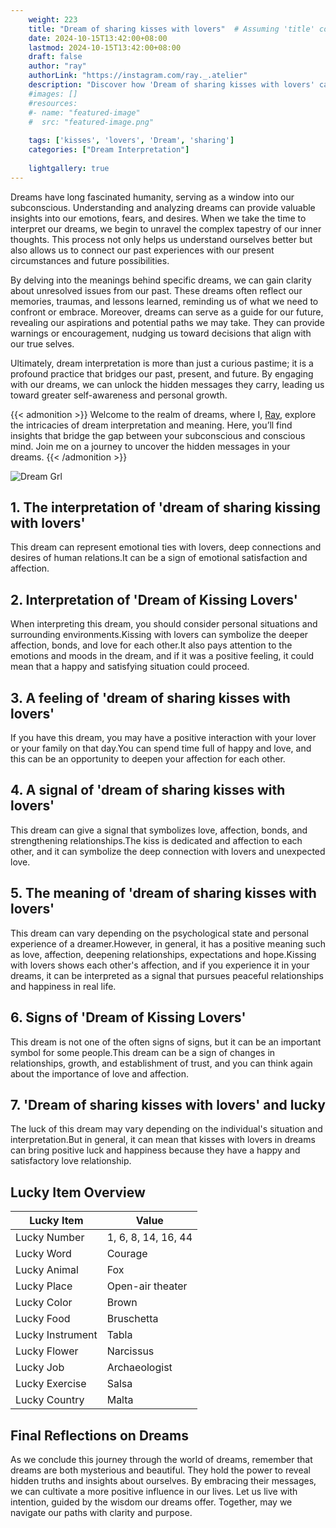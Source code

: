 ```yaml
---
    weight: 223
    title: "Dream of sharing kisses with lovers"  # Assuming 'title' column exists
    date: 2024-10-15T13:42:00+08:00
    lastmod: 2024-10-15T13:42:00+08:00
    draft: false
    author: "ray"
    authorLink: "https://instagram.com/ray._.atelier"
    description: "Discover how 'Dream of sharing kisses with lovers' can interpret your future and uncover its significant meanings in your life."
    #images: []
    #resources:
    #- name: "featured-image"
    #  src: "featured-image.png"
    
    tags: ['kisses', 'lovers', 'Dream', 'sharing']
    categories: ["Dream Interpretation"]
    
    lightgallery: true
---
```

    
Dreams have long fascinated humanity, serving as a window into our subconscious. Understanding and analyzing dreams can provide valuable insights into our emotions, fears, and desires. When we take the time to interpret our dreams, we begin to unravel the complex tapestry of our inner thoughts. This process not only helps us understand ourselves better but also allows us to connect our past experiences with our present circumstances and future possibilities.

By delving into the meanings behind specific dreams, we can gain clarity about unresolved issues from our past. These dreams often reflect our memories, traumas, and lessons learned, reminding us of what we need to confront or embrace. Moreover, dreams can serve as a guide for our future, revealing our aspirations and potential paths we may take. They can provide warnings or encouragement, nudging us toward decisions that align with our true selves.

Ultimately, dream interpretation is more than just a curious pastime; it is a profound practice that bridges our past, present, and future. By engaging with our dreams, we can unlock the hidden messages they carry, leading us toward greater self-awareness and personal growth.

{{< admonition >}}
Welcome to the realm of dreams, where I, [Ray](https://instagram.com/ray._.atelier), explore the intricacies of dream interpretation and meaning. Here, you’ll find insights that bridge the gap between your subconscious and conscious mind. Join me on a journey to uncover the hidden messages in your dreams.
{{< /admonition >}}

![Dream Grl](https://cdn.pixabay.com/photo/2017/11/02/03/35/gothic-2910057_1280.jpg "Dream Grl")

## 1. The interpretation of 'dream of sharing kissing with lovers'
This dream can represent emotional ties with lovers, deep connections and desires of human relations.It can be a sign of emotional satisfaction and affection.

## 2. Interpretation of 'Dream of Kissing Lovers'
When interpreting this dream, you should consider personal situations and surrounding environments.Kissing with lovers can symbolize the deeper affection, bonds, and love for each other.It also pays attention to the emotions and moods in the dream, and if it was a positive feeling, it could mean that a happy and satisfying situation could proceed.

## 3. A feeling of 'dream of sharing kisses with lovers'
If you have this dream, you may have a positive interaction with your lover or your family on that day.You can spend time full of happy and love, and this can be an opportunity to deepen your affection for each other.

## 4. A signal of 'dream of sharing kisses with lovers'
This dream can give a signal that symbolizes love, affection, bonds, and strengthening relationships.The kiss is dedicated and affection to each other, and it can symbolize the deep connection with lovers and unexpected love.

## 5. The meaning of 'dream of sharing kisses with lovers'
This dream can vary depending on the psychological state and personal experience of a dreamer.However, in general, it has a positive meaning such as love, affection, deepening relationships, expectations and hope.Kissing with lovers shows each other's affection, and if you experience it in your dreams, it can be interpreted as a signal that pursues peaceful relationships and happiness in real life.

## 6. Signs of 'Dream of Kissing Lovers'
This dream is not one of the often signs of signs, but it can be an important symbol for some people.This dream can be a sign of changes in relationships, growth, and establishment of trust, and you can think again about the importance of love and affection.

## 7. 'Dream of sharing kisses with lovers' and lucky
The luck of this dream may vary depending on the individual's situation and interpretation.But in general, it can mean that kisses with lovers in dreams can bring positive luck and happiness because they have a happy and satisfactory love relationship.

## Lucky Item Overview
| Lucky Item          | Value              |
|---------------|--------------------|
| Lucky Number        | 1, 6, 8, 14, 16, 44  |
| Lucky Word          | Courage |
| Lucky Animal        | Fox |
| Lucky Place         | Open-air theater     |
| Lucky Color         | Brown     |
| Lucky Food          | Bruschetta      |
| Lucky Instrument    | Tabla |
| Lucky Flower        | Narcissus    |
| Lucky Job           | Archaeologist       |
| Lucky Exercise      | Salsa  |
| Lucky Country       | Malta    |


##  Final Reflections on Dreams

As we conclude this journey through the world of dreams, remember that dreams are both mysterious and beautiful. They hold the power to reveal hidden truths and insights about ourselves. By embracing their messages, we can cultivate a more positive influence in our lives. Let us live with intention, guided by the wisdom our dreams offer. Together, may we navigate our paths with clarity and purpose.
